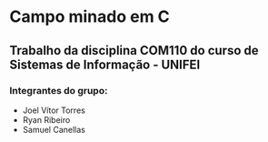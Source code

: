 # Campo minado em C
## Trabalho da disciplina COM110 do curso de Sistemas de Informação - UNIFEI

### Integrantes do grupo:

- Joel Vítor Torres
- Ryan Ribeiro
- Samuel Canellas

